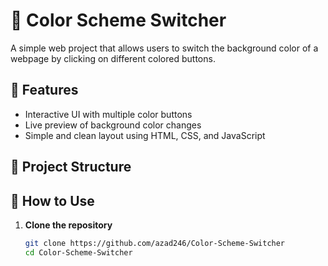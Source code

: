 # 🎨 Color Scheme Switcher

A simple web project that allows users to switch the background color of a webpage by clicking on different colored buttons.

## 🌟 Features

- Interactive UI with multiple color buttons
- Live preview of background color changes
- Simple and clean layout using HTML, CSS, and JavaScript

## 📁 Project Structure


## 🚀 How to Use

1. **Clone the repository**  
   ```bash
   git clone https://github.com/azad246/Color-Scheme-Switcher
   cd Color-Scheme-Switcher
